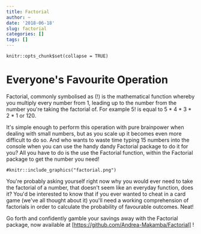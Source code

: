 ```yaml
---
title: Factorial
author: ~
date: '2018-06-18'
slug: factorial
categories: []
tags: []
---
```



```{r setup, include=FALSE}
knitr::opts_chunk$set(collapse = TRUE)
```

# Everyone's Favourite Operation

Factorial, commonly symbolised as (!) is the mathematical function whereby you multiply every number from 1, leading up to the number from the number you're taking the factorial of. For example 5! is equal to 5 * 4 * 3 * 2 * 1 or 120. 

It's simple enough to perform this operation with pure brainpower when dealing with small numbers, but as you scale up it becomes even more difficult to do so. And who wants to waste time typing 15 numbers into the console when you can use the handy dandy Factorial package to do it for you? All you have to do is the use the Factorial function, within the Factorial package to get the number you need!

```{r pressure, echo=FALSE, fig.cap="!!!!!!", out.width = '100%'}
#knitr::include_graphics("factorial.png")
```
You're probably asking yourself right now why you would ever need to take the factorial of a number, that doesn't seem like an everyday function, does it? You'd be interested to know that if you ever wanted to cheat in a card game (we've all thought about it) you'll need a working comprehension of factorials in order to calculate the probability of favourable outcomes. Neat! 

Go forth and confidently gamble your savings away with the Factorial package, now available at [https://github.com/Andrea-Makamba/Factorial] !
